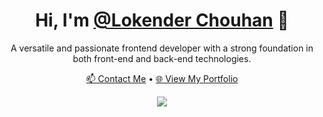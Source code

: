 <h1 align="center">Hi, I'm <a href="https://github.com/LokenderChouhan">@Lokender Chouhan</a> 👋</h1>

<p align="center">
  A versatile and passionate frontend developer with a strong foundation in both front-end and back-end technologies.
</p>

<p align="center">
  <a href="mailto:lokdendrajdpr@gmail.com">📫 Contact Me</a> •
  <a href="https://lokender-portfolio.netlify.app/">🌐 View My Portfolio</a>
</p>

<p align="center">
  <a href="https://skillicons.dev">
    <img src="https://skillicons.dev/icons?i=javascript,typescript,css,nodejs,react,nextjs,tailwind,docker,vite,webpack,mongodb,mysql" />
  </a>
</p>

